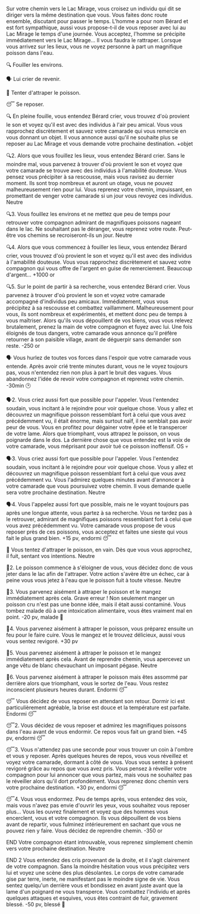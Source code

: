Sur votre chemin vers le Lac Mirage, vous croisez un individu qui dit se diriger vers la même destination que vous. Vous faites donc route ensemble, discutant pour passer le temps. L'homme a pour nom Bérard et est fort sympathique, aussi vous propose-t-il de vous reposer avec lui au Lac Mirage le temps d'une journée. Vous acceptez, l'homme se précipite immédiatement vers le Lac Mirage... Il vous faudra le rattraper. Lorsque vous arrivez sur les lieux, vous ne voyez personne à part un magnifique poisson dans l'eau.

🔍 Fouiller les environs.

🗣️ Lui crier de revenir.

🎣 Tenter d'attraper le poisson.

😴 Se reposer.

🔍
En pleine fouille, vous entendez Bérard crier, vous trouvez d'où provient le son et voyez qu'il est avec des individus à l'air peu amical. Vous vous rapprochez discrètement et sauvez votre camarade qui vous remercie en vous donnant un objet. Il vous annonce aussi qu'il ne souhaite plus se reposer au Lac Mirage et vous demande votre prochaine destination.
+objet

🔍2.
Alors que vous fouillez les lieux, vous entendez Bérard crier. Sans le moindre mal, vous parvenez à trouver d'où provient le son et voyez que votre camarade se trouve avec des individus à l'amabilité douteuse. Vous pensez vous précipiter à sa rescousse, mais vous ravisez au dernier moment. Ils sont trop nombreux et auront un otage, vous ne pouvez malheureusement rien pour lui. Vous reprenez votre chemin, impuissant, en promettant de venger votre camarade si un jour vous revoyez ces individus.
Neutre

🔍3.
Vous fouillez les environs et ne mettez que peu de temps pour retrouver votre compagnon admirant de magnifiques poissons nageant dans le lac. Ne souhaitant pas le déranger, vous reprenez votre route. Peut-être vos chemins se recroiseront-ils un jour.
Neutre

🔍4.
Alors que vous commencez à fouiller les lieux, vous entendez Bérard crier, vous trouvez d'où provient le son et voyez qu'il est avec des individus à l'amabilité douteuse. Vous vous rapprochez discrètement et sauvez votre compagnon qui vous offre de l'argent en guise de remerciement. Beaucoup d'argent...
+1000 or

🔍5.
Sur le point de partir à sa recherche, vous entendez Bérard crier. Vous parvenez à trouver d'où provient le son et voyez votre camarade accompagné d'individus peu amicaux. Immédiatement, vous vous précipitez à sa rescousse et combattez vaillamment. Malheureusement pour vous, ils sont nombreux et expérimentés, et mettent donc peu de temps à vous maîtriser. Alors qu'ils vous dépouillent de vos biens, vous vous relevez brutalement, prenez la main de votre compagnon et fuyez avec lui. Une fois éloignés de tous dangers, votre camarade vous annonce qu'il préfère retourner à son paisible village, avant de déguerpir sans demander son reste.
-250 or

🗣️
Vous hurlez de toutes vos forces dans l'espoir que votre camarade vous entende. Après avoir crié trente minutes durant, vous ne le voyez toujours pas, vous n'entendez rien non plus à part le bruit des vagues. Vous abandonnez l'idée de revoir votre compagnon et reprenez votre chemin.
-30min 🕑

🗣️2.
Vous criez aussi fort que possible pour l'appeler. Vous l'entendez soudain, vous incitant à le rejoindre pour voir quelque chose. Vous y allez et découvrez un magnifique poisson ressemblant fort à celui que vous avez précédemment vu, il était énorme, mais surtout naïf, il ne semblait pas avoir peur de vous. Vous en profitez pour dégainer votre épée et le transpercer de votre lame. Alors que triomphant, vous attrapez le poisson, on vous poignarde dans le dos. La dernière chose que vous entendez est la voix de votre camarade, vous méprisant pour avoir tué ce poisson inoffensif.
OS 💀

🗣️3.
Vous criez aussi fort que possible pour l'appeler. Vous l'entendez soudain, vous incitant à le rejoindre pour voir quelque chose. Vous y allez et découvrez un magnifique poisson ressemblant fort à celui que vous avez précédemment vu. Vous l'admirez quelques minutes avant d'annoncer à votre camarade que vous poursuivez votre chemin. Il vous demande quelle sera votre prochaine destination.
Neutre

🗣️4.
Vous l'appelez aussi fort que possible, mais ne le voyant toujours pas après une longue attente, vous partez à sa recherche. Vous ne tardez pas à le retrouver, admirant de magnifiques poissons ressemblant fort à celui que vous avez précédemment vu. Votre camarade vous propose de vous reposer près de ces poissons, vous acceptez et faites une sieste qui vous fait le plus grand bien.
+15 pv, endormi 😴

🎣
Vous tentez d'attraper le poisson, en vain. Dès que vous vous approchez, il fuit, sentant vos intentions.
Neutre

🎣2.
Le poisson commence à s'éloigner de vous, vous décidez donc de vous jeter dans le lac afin de l'attraper. Votre action s'avère être un échec, car à peine vous vous jetez à l'eau que le poisson fuit à toute vitesse.
Neutre

🎣3.
Vous parvenez aisément à attraper le poisson et le mangez immédiatement après cela. Grave erreur ! Non seulement manger un poisson cru n'est pas une bonne idée, mais il était aussi contaminé. Vous tombez malade dû à une intoxication alimentaire, vous êtes vraiment mal en point.
-20 pv, malade 🤢

🎣4.
Vous parvenez aisément à attraper le poisson, vous préparez ensuite un feu pour le faire cuire. Vous le mangez et le trouvez délicieux, aussi vous vous sentez revigoré.
+30 pv

🎣5.
Vous parvenez aisément à attraper le poisson et le mangez immédiatement après cela. Avant de reprendre chemin, vous apercevez un ange vêtu de blanc chevauchant un imposant pégase.
Neutre

🎣6.
Vous parvenez aisément à attraper le poisson mais êtes assommé par derrière alors que triomphant, vous le sortez de l'eau. Vous restez inconscient plusieurs heures durant.
Endormi 😴

😴
Vous décidez de vous reposer en attendant son retour. Dormir ici est particulièrement agréable, la brise est douce et la température est parfaite.
Endormi 😴

😴2.
Vous décidez de vous reposer et admirez les magnifiques poissons dans l'eau avant de vous endormir. Ce repos vous fait un grand bien.
+45 pv, endormi 😴

😴3.
Vous n'attendez pas une seconde pour vous trouver un coin à l'ombre et vous y reposer. Après quelques heures de repos, vous vous réveillez et voyez votre camarade, dormant à côté de vous. Vous vous sentez à présent revigoré grâce au repos que vous avez pris. Vous pensez à réveiller votre compagnon pour lui annoncer que vous partez, mais vous ne souhaitez pas le réveiller alors qu'il dort profondément. Vous reprenez donc chemin vers votre prochaine destination.
+30 pv, endormi 😴

😴4.
Vous vous endormez. Peu de temps après, vous entendez des voix, mais vous n'avez pas envie d'ouvrir les yeux, vous souhaitez vous reposer plus... Vous les ouvrez finalement et voyez que des hommes vous encerclent, vous et votre compagnon. Ils vous dépouillent de vos biens avant de repartir, vous fulminez intérieurement en sachant que vous ne pouvez rien y faire. Vous décidez de reprendre chemin.
-350 or

END
Votre compagnon étant introuvable, vous reprenez simplement chemin vers votre prochaine destination.
Neutre

END 2 
Vous entendez des cris provenant de la droite, et il s'agit clairement de votre compagnon. Sans la moindre hésitation vous vous précipitez vers lui et voyez une scène des plus désolantes. Le corps de votre camarade gise par terre, inerte, ne manifestant pas le moindre signe de vie. Vous sentez quelqu'un derrière vous et bondissez en avant juste avant que la lame d'un poignard ne vous transperce. Vous combattez l'individu et après quelques attaques et esquives, vous êtes contraint de fuir, gravement blessé.
-50 pv, blessé 🤕
